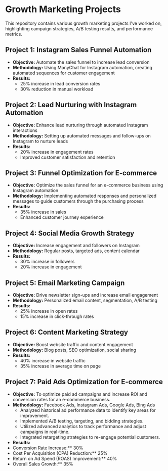 # Growth Marketing Projects

This repository contains various growth marketing projects I've worked on, highlighting campaign strategies, A/B testing results, and performance metrics.

## Project 1: Instagram Sales Funnel Automation
- **Objective:** Automate the sales funnel to increase lead conversion
- **Methodology:** Using ManyChat for Instagram automation, creating automated sequences for customer engagement
- **Results:** 
  - 25% increase in lead conversion rates
  - 30% reduction in manual workload

## Project 2: Lead Nurturing with Instagram Automation
- **Objective:** Enhance lead nurturing through automated Instagram interactions
- **Methodology:** Setting up automated messages and follow-ups on Instagram to nurture leads
- **Results:** 
  - 20% increase in engagement rates
  - Improved customer satisfaction and retention

## Project 3: Funnel Optimization for E-commerce
- **Objective:** Optimize the sales funnel for an e-commerce business using Instagram automation
- **Methodology:** Implementing automated responses and personalized messages to guide customers through the purchasing process
- **Results:** 
  - 35% increase in sales
  - Enhanced customer journey experience
    
## Project 4: Social Media Growth Strategy
- **Objective:** Increase engagement and followers on Instagram
- **Methodology:** Regular posts, targeted ads, content calendar
- **Results:** 
  - 30% increase in followers
  - 20% increase in engagement

## Project 5: Email Marketing Campaign
- **Objective:** Drive newsletter sign-ups and increase email engagement
- **Methodology:** Personalized email content, segmentation, A/B testing
- **Results:** 
  - 25% increase in open rates
  - 15% increase in click-through rates

## Project 6: Content Marketing Strategy
- **Objective:** Boost website traffic and content engagement
- **Methodology:** Blog posts, SEO optimization, social sharing
- **Results:** 
  - 40% increase in website traffic
  - 35% increase in average time on page
 
## Project 7: Paid Ads Optimization for E-commerce
- **Objective:** To optimize paid ad campaigns and increase ROI and conversion rates for an e-commerce business.
- **Methodology:** Facebook Ads, Instagram Ads, Google Ads, Bing Ads
  - Analyzed historical ad performance data to identify key areas for improvement.
  - Implemented A/B testing, targeting, and bidding strategies.
  - Utilized advanced analytics to track performance and adjust campaigns in real-time.
  - Integrated retargeting strategies to re-engage potential customers.
- **Results:**
- Conversion Rate Increase:** 30%
- Cost Per Acquisition (CPA) Reduction:** 25%
- Return on Ad Spend (ROAS) Improvement:** 40%
- Overall Sales Growth:** 35%
